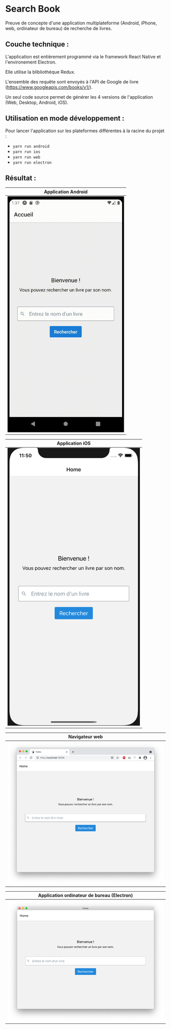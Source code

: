 # Search Book

Preuve de concepte d'une application multiplateforme (Android, iPhone, web, ordinateur de bureau) de recherche de livres.

## Couche technique :

L'application est entièrement programmé via le framework React Native et l'environement Electron.

Elle utilise la blibliothèque Redux.

L'ensemble des requête sont envoyés à l'API de Google de livre (https://www.googleapis.com/books/v1/).

Un seul code source permet de générer les 4 versions de l'application (Web, Desktop, Android, iOS).

## Utilisation en mode développement :

Pour lancer l'application sur les plateformes différentes à la racine du projet :
- `yarn run android` 
- `yarn run ios`
- `yarn run web`
- `yarn run electron`

## Résultat :

| Application Android  |
| - |
| ![android](./conception/android.gif) |

| Application iOS  |
| - |
| ![ios](./conception/ios.png) |

| Navigateur web  |
| - |
| ![web](./conception/chrome.png) |

| Application ordinateur de bureau (Electron)  |
| - |
| ![electron](./conception/electron.png) |
